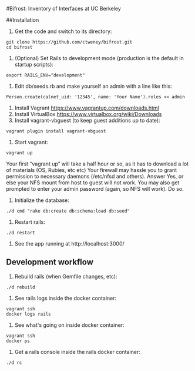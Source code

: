 #Bifrost: Inventory of Interfaces at UC Berkeley

##Installation

1. Get the code and switch to its directory:

  ```
  git clone https://github.com/ctweney/bifrost.git
  cd bifrost
  ```
1. (Optional) Set Rails to development mode (production is the default in startup scripts):

  ```
  export RAILS_ENV="development"
  ```
1. Edit db/seeds.rb and make yourself an admin with a line like this:

  ```
  Person.create(calnet_uid: '12345', name: 'Your Name').roles << admin
  ```
1. Install Vagrant https://www.vagrantup.com/downloads.html
1. Install VirtualBox  https://www.virtualbox.org/wiki/Downloads
1. Install vagrant-vbguest (to keep guest additions up to date):

  ```
  vagrant plugin install vagrant-vbguest
  ```
1. Start vagrant:

  ```
  vagrant up
  ```

  Your first “vagrant up” will take a half hour or so, as it has to download a lot of materials (OS, Rubies, etc etc)
  Your firewall may hassle you to grant permission to necessary daemons (/etc/nfsd and others). Answer Yes, or else your NFS mount from host to guest will not work.
  You may also get prompted to enter your admin password (again, so NFS will work). Do so.
1. Initialize the database:

  ```
  ./d cmd "rake db:create db:schema:load db:seed"
  ```
1. Restart rails:

  ```
  ./d restart
  ```

1. See the app running at http://localhost:3000/

## Development workflow
1. Rebuild rails (when Gemfile changes, etc):

  ```
  ./d rebuild
  ```
1. See rails logs inside the docker container:

  ```
  vagrant ssh
  docker logs rails
  ```
1. See what's going on inside docker container:

  ```
  vagrant ssh
  docker ps
  ```
1. Get a rails console inside the rails docker container:

  ```
  ./d rc
  ```
